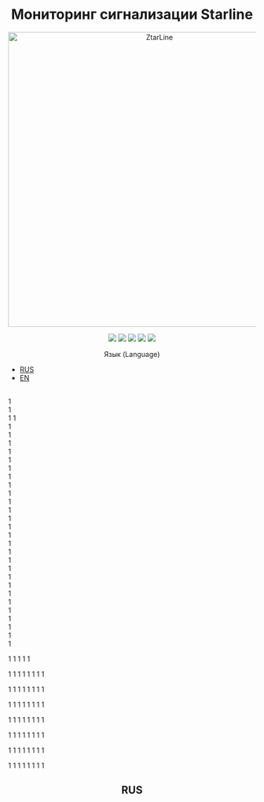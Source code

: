 <h1 align="center">Мониторинг сигнализации Starline</h1>

<p clear="both">
<div align="center">
<picture>
  <img alt="ZtarLine" src="http://fraso777.ru/data/Ztar-Line-logo.png" width="600">
</picture>
<p align="center">
  <img src="https://img.shields.io/badge/PHP-7.2.5 or later-blue" />
  <img src="https://img.shields.io/badge/Ubuntu_Server-18.04 or later-blue" />
  <img src="https://img.shields.io/badge/Zabbix-6.0 +-blue" />
  <img src="https://img.shields.io/badge/Apache-1.3.12 or later-blue" />
  <img src="https://img.shields.io/badge/Mysql-8.0.X-blue" />
</p>
</div>

<p align="center">Язык (Language)</p>

+ [RUS](#RUS) 
+ [EN](#EN)

<br>
1
<br>
1
<br>
1
1
<br>
1
<br>
1
<br>
1
<br>
1
<br>
1
<br>
1
<br>
1
<br>
1
<br>
1
<br>
1
<br>
1
<br>
1
<br>
1
<br>
1
<br>
1
<br>
1
<br>
1
<br>
1
<br>
1
<br>
1
<br>
1
<br>
1
<br>
1
<br>
1
<br>
1
<br>
1
<br>
1
<br>

1
1
1
1
1

1
1
1
1
1
1
1
1

1
1
1
1
1
1
1
1

1
1
1
1
1
1
1
1

1
1
1
1
1
1
1
1

1
1
1
1
1
1
1
1

1
1
1
1
1
1
1
1

1
1
1
1
1
1
1
1

<h2 align="center">RUS</h2>


